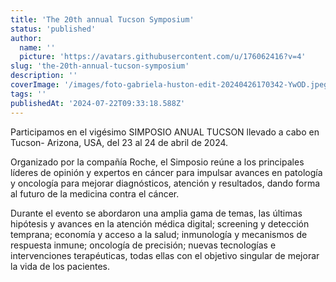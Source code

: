 ```yaml
---
title: 'The 20th annual Tucson Symposium'
status: 'published'
author:
  name: ''
  picture: 'https://avatars.githubusercontent.com/u/176062416?v=4'
slug: 'the-20th-annual-tucson-symposium'
description: ''
coverImage: '/images/foto-gabriela-huston-edit-20240426170342-YwOD.jpeg'
tags: ''
publishedAt: '2024-07-22T09:33:18.588Z'
---
```


Participamos en el vigésimo SIMPOSIO ANUAL TUCSON llevado a cabo en Tucson- Arizona, USA, del 23 al 24 de abril de 2024.

Organizado por la compañía Roche, el Simposio reúne a los principales líderes de opinión y expertos en cáncer para impulsar avances en patología y oncología para mejorar diagnósticos, atención y resultados, dando forma al futuro de la medicina contra el cáncer.

Durante el evento se abordaron una amplia gama de temas, las últimas hipótesis y avances en la atención médica digital; screening y detección temprana; economía y acceso a la salud; inmunología y mecanismos de respuesta inmune; oncología de precisión; nuevas tecnologías e intervenciones terapéuticas, todas ellas con el objetivo singular de mejorar la vida de los pacientes.